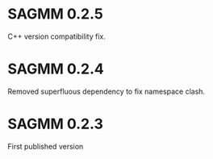 # SAGMM 0.2.5

C++ version compatibility fix.

# SAGMM 0.2.4

Removed superfluous dependency to fix namespace clash.

# SAGMM 0.2.3

First published version


